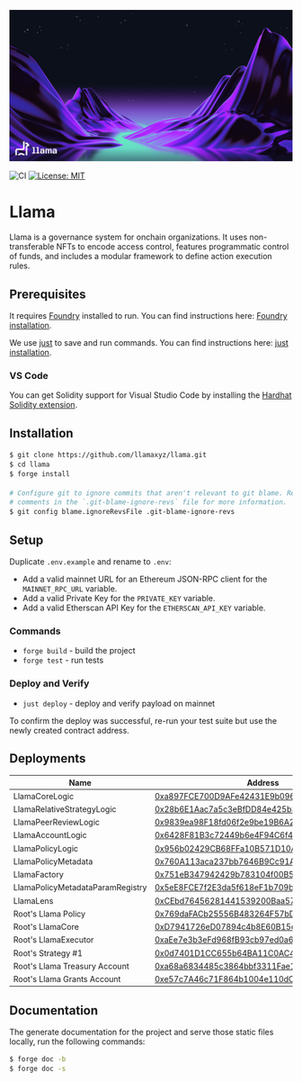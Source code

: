 ![Llama](.github/assets/llama-banner.png)

![CI](https://github.com/llamaxyz/llama/actions/workflows/ci.yml/badge.svg)
[![License: MIT](https://img.shields.io/badge/License-MIT-yellow.svg)](https://opensource.org/licenses/MIT)

# Llama

Llama is a governance system for onchain organizations. It uses non-transferable NFTs to encode access control, features programmatic control of funds, and includes a modular framework to define action execution rules.

## Prerequisites

It requires [Foundry](https://github.com/foundry-rs/foundry) installed to run. You can find instructions here: [Foundry installation](https://book.getfoundry.sh/getting-started/installation).

We use [just](https://github.com/casey/just) to save and run commands. You can find instructions here: [just installation](https://github.com/casey/just#packages).

### VS Code

You can get Solidity support for Visual Studio Code by installing the [Hardhat Solidity extension](https://github.com/NomicFoundation/hardhat-vscode).

## Installation

```sh
$ git clone https://github.com/llamaxyz/llama.git
$ cd llama
$ forge install

# Configure git to ignore commits that aren't relevant to git blame. Read the
# comments in the `.git-blame-ignore-revs` file for more information.
$ git config blame.ignoreRevsFile .git-blame-ignore-revs
```

## Setup

Duplicate `.env.example` and rename to `.env`:

- Add a valid mainnet URL for an Ethereum JSON-RPC client for the `MAINNET_RPC_URL` variable.
- Add a valid Private Key for the `PRIVATE_KEY` variable.
- Add a valid Etherscan API Key for the `ETHERSCAN_API_KEY` variable.

### Commands

- `forge build` - build the project
- `forge test` - run tests

### Deploy and Verify

- `just deploy` - deploy and verify payload on mainnet

To confirm the deploy was successful, re-run your test suite but use the newly created contract address.

## Deployments

| Name                             | Address                                    | Verified                                                                           |
| -------------------------------- | ------------------------------------------ | ---------------------------------------------------------------------------------- |
| LlamaCoreLogic                   | [0xa897FCE700D9AFe42431E9b096c785f1bcE6aD06](https://goerli.etherscan.io/address/0xa897FCE700D9AFe42431E9b096c785f1bcE6aD06) |    ✅    |
| LlamaRelativeStrategyLogic       | [0x28b6E1Aac7a5c3eBfDD84e425b3e31be2fF714aD](https://goerli.etherscan.io/address/0x28b6E1Aac7a5c3eBfDD84e425b3e31be2fF714aD) |    ✅    |
| LlamaPeerReviewLogic       | [0x9839ea98F18fd06f2e9be19B6A2E00dc11654755](https://goerli.etherscan.io/address/0x9839ea98F18fd06f2e9be19B6A2E00dc11654755) |    ✅    |
| LlamaAccountLogic                | [0x6428F81B3c72449b6e4F94C6f40cAbC349B90b73](https://goerli.etherscan.io/address/0x6428F81B3c72449b6e4F94C6f40cAbC349B90b73) |    ✅    |
| LlamaPolicyLogic                 | [0x956b02429CB68FFa10B571D10A7cC8A92DbCefde](https://goerli.etherscan.io/address/0x956b02429CB68FFa10B571D10A7cC8A92DbCefde) |    ❌    |
| LlamaPolicyMetadata              | [0x760A113aca237bb7646B9Cc91A8223E522517344](https://goerli.etherscan.io/address/0x760A113aca237bb7646B9Cc91A8223E522517344) |    ❌    |
| LlamaFactory                     | [0x751eB347942429b783104f00B507b7774eA033Ea](https://goerli.etherscan.io/address/0x751eB347942429b783104f00B507b7774eA033Ea) |    ❌    |
| LlamaPolicyMetadataParamRegistry | [0x5eE8FCE7f2E3da5f618eF1b709b660DbF30A6951](https://goerli.etherscan.io/address/0x5eE8FCE7f2E3da5f618eF1b709b660DbF30A6951) |    ❌    |
| LlamaLens                        | [0xCEbd76456281441539200Baa575ba36A19BDf354](https://goerli.etherscan.io/address/0xCEbd76456281441539200Baa575ba36A19BDf354) |    ❌    |
| Root's Llama Policy              | [0x769daFACb25556B483264F57bD7647dE725F8FFe](https://goerli.etherscan.io/address/0x769daFACb25556B483264F57bD7647dE725F8FFe) |    ❌    |
| Root's LlamaCore                 | [0xD7941726eD07894c4b8E60B15e7973e0F0936bfa](https://goerli.etherscan.io/address/0xD7941726eD07894c4b8E60B15e7973e0F0936bfa) |    ✅    |
| Root's LlamaExecutor             | [0xaEe7e3b3eFd968fB93cb97ed0a61c155a17d8Fb9](https://goerli.etherscan.io/address/0xaEe7e3b3eFd968fB93cb97ed0a61c155a17d8Fb9) |    ❌    |
| Root's Strategy #1               | [0x0d7401D1CC655b64BA11C0AC4272C09528793a58](https://goerli.etherscan.io/address/0x0d7401D1CC655b64BA11C0AC4272C09528793a58) |    ✅    |
| Root's Llama Treasury Account    | [0xa68a6834485c3864bbf3311Fae178c85bF8852CE](https://goerli.etherscan.io/address/0xa68a6834485c3864bbf3311Fae178c85bF8852CE) |    ✅    |
| Root's Llama Grants Account      | [0xe57c7A46c71F864b1004e110dCB3e908496c1d55](https://goerli.etherscan.io/address/0xe57c7A46c71F864b1004e110dCB3e908496c1d55) |    ✅    |

## Documentation

The generate documentation for the project and serve those static files locally, run the following commands:

```sh
$ forge doc -b
$ forge doc -s
```
